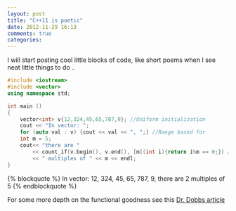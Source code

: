 ```yaml
---
layout: post
title: "C++11 is poetic"
date: 2012-11-29 16:13
comments: true
categories: 
---
```


I will start posting cool little blocks of code, like short poems when I see neat little things to do ..

```c++ Find multiples in a vector the C++11 way
#include <iostream>
#include <vector>
using namespace std;

int main ()
{
	vector<int> v{12,324,45,65,787,9}; //Uniform initialization
	cout << "In vector: "; 
	for (auto val : v) {cout << val << ", ";} //Range based for
	int m = 5;
	cout<< "there are " 
		<< count_if(v.begin(), v.end(), [m](int i){return i%m == 0;}) //lambdas
		<< " multiples of " << m << endl;
}

```

{% blockquote %}
In vector: 12, 324, 45, 65, 787, 9, there are 2 multiples of 5
{% endblockquote %}

For some more depth on the functional goodness see this [Dr. Dobbs article](http://www.drdobbs.com/cpp/efficient-use-of-lambda-expressions-and/232500059)
